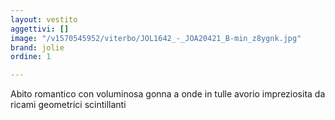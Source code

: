 ```yaml
---
layout: vestito
aggettivi: []
image: "/v1570545952/viterbo/JOL1642_-_JOA20421_B-min_z8ygnk.jpg"
brand: jolie
ordine: 1

---
```

Abito romantico con voluminosa gonna a onde in tulle avorio impreziosita da ricami geometrici scintillanti